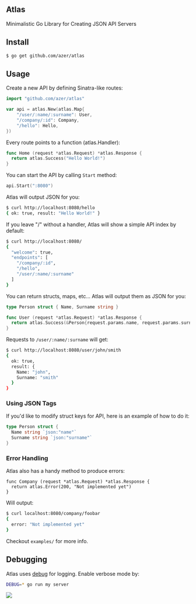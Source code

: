 ## Atlas

Minimalistic Go Library for Creating JSON API Servers

## Install

```bash
$ go get github.com/azer/atlas
```

## Usage

Create a new API by defining Sinatra-like routes:

```go
import "github.com/azer/atlas"

var api = atlas.New(atlas.Map{
	"/user/:name/:surname": User,
	"/company/:id": Company,
	"/hello": Hello,
})
```

Every route points to a function (atlas.Handler):

```go
func Home (request *atlas.Request) *atlas.Response {
  return atlas.Success("Hello World!")
}
```

You can start the API by calling `Start` method:

```go
api.Start(":8080")
```

Atlas will output JSON for you:

```bash
$ curl http://localhost:8080/hello
{ ok: true, result: "Hello World!" }
```

If you leave "/" without a handler, Atlas will show a simple API index by default:

```bash
$ curl http://localhost:8080/
{
  "welcome": true,
  "endpoints": [
    "/company/:id",
    "/hello",
    "/user/:name/:surname"
  ]
}
```

You can return structs, maps, etc... Atlas will output them as JSON for you:

```go
type Person struct { Name, Surname string }

func User (request *atlas.Request) *atlas.Response {
  return atlas.Success(&Person{request.params.name, request.params.surname})
}
```

Requests to `/user/:name/:surname` will get:

```bash
$ curl http://localhost:8080/user/john/smith
{
  ok: true,
  result: {
    Name: "john",
    Surname: "smith"
  }
}
```

### Using JSON Tags

If you'd like to modify struct keys for API, here is an example of how to do it:

```go
type Person struct {
  Name string `json:"name"`
  Surname string `json:"surname"`
}
```

### Error Handling

Atlas also has a handy method to produce errors:

```
func Company (request *atlas.Request) *atlas.Response {
  return atlas.Error(200, "Not implemented yet")
}
```

Will output:

```bash
$ curl localhost:8080/company/foobar
{
  error: "Not implemented yet"
}
```

Checkout `examples/` for more info.

## Debugging

Atlas uses [debug](http://github.com/azer/debug) for logging. Enable verbose mode by:

```bash
DEBUG=* go run my server
```

![](https://i.cloudup.com/8uRNKNk9I2.png)
